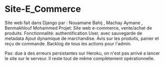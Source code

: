 # Site-E_Commerce

Site web fait dans Django par : Nouamane Bahij , Machay Aymane , Benmakhlouf Mohammed
Projet: Site web e-commerce, vente/achat de produits.
Fonctionnalité:
authentification User, avec sauvegarde de metadata
Ajout dynamique de marchandise.
Avis sur les produits, panier et reçu de commande.
Backlog de tous les actions pour l'admin.

Pas: 
due à des erreurs persistantes sur Heroku, on n'est pas arrivé a lancer le site sur le serveur. Il reste tout de même complètement opérationnelle.
